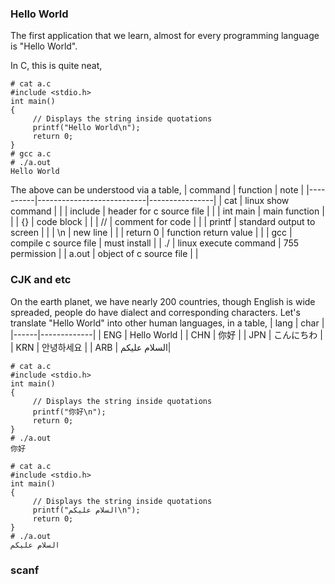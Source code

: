 ### Hello World
The first application that we learn, almost for every programming language is "Hello World".

In C, this is quite neat,

```
# cat a.c
#include <stdio.h>    
int main()
{ 
     // Displays the string inside quotations
     printf("Hello World\n");
     return 0;
}
# gcc a.c
# ./a.out
Hello World
```

The above can be understood via a table,
| command  | function                  | note           |
|----------|---------------------------|----------------|
| cat      | linux show command        |                |
| include  | header for c source file  |                |
| int main | main function             |                |
| {}       | code block                |                |
| //       | comment for code          |                |
| printf   | standard output to screen |                |
| \n       | new line                  |                |
| return 0 | function return value     |                |
| gcc      | compile c source file     | must install   |
| ./       | linux execute command     | 755 permission |
| a.out    | object of c source file   |                |

### CJK and etc
On the earth planet, we have nearly 200 countries, though English is wide spreaded, people do have dialect and corresponding characters.
Let's translate "Hello World" into other human languages, in a table,
| lang | char        |
|------|-------------|
| ENG  | Hello World |
| CHN  | 你好        |
| JPN  | こんにちわ   |
| KRN  | 안녕하세요   |
| ARB  | السلام عليكم|

```
# cat a.c
#include <stdio.h>
int main()
{
     // Displays the string inside quotations
     printf("你好\n");
     return 0;
}
# ./a.out 
你好

# cat a.c
#include <stdio.h>
int main()
{
     // Displays the string inside quotations
     printf("السلام عليكم\n");
     return 0;
}
# ./a.out 
السلام عليكم
```

### scanf
